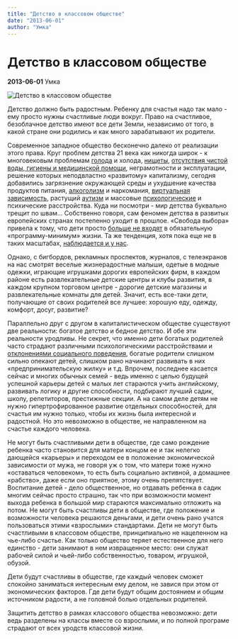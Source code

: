 ```yaml
---
title: "Детство в классовом обществе"
date: "2013-06-01"
author: "Умка"
---
```


# Детство в классовом обществе

**2013-06-01** Умка

![Детство в классовом обществе](http://s018.radikal.ru/i508/1306/29/5ceb566d8c44.jpg)

Детство должно быть радостным. Ребенку для счастья надо так мало - ему просто нужны счастливые люди вокруг. Право на счастливое, безоблачное детство имеют все дети Земли, независимо от того, в какой стране они родились и как много зарабатывают их родители.

Современное западное общество бесконечно далеко от реализации этого права. Круг проблем детства 21 века как никогда широк - к многовековым проблемам [голода](/4397.md) и холода, [нищеты](/6353.md), [отсутствия чистой воды, гигиены и медицинской помощи](/6774.md), неграмотности и эксплуатации, решение которых неподвластно «развитому» капитализму, сегодня добавились загрязнение окружающей среды и ухудшение качества продуктов питания, [алкоголизм](/5440.md) и наркомания, [виртуальная зависимость](/6321.md), растущий [аутизм](/6825.md) и массовые [психологические](/5783.md) и психические расстройства. Куда ни посмотри - мир детства буквально трещит по швам... Собственно говоря, сам феномен детства в развитых европейских странах постепенно уходит в прошлое. «Свобода выбора» привела к тому, что дети просто [больше не входят](/6341.md) в обязательную «программу-минимум» жизни. Та же тенденция, хотя пока еще не в таких масштабах, [наблюдается и у нас](/2912.md).

Однако, с бигбордов, рекламных проспектов, журналов, с телеэкранов на нас смотрят веселые жизнерадостные малыши, одетые в модные одежки, играющие игрушками дорогих европейских фирм, в каждом районе есть развлекательные детские центры и клубы развития, в каждом крупном торговом центре - дорогие детские магазины и развлекательные комнаты для детей. Значит, есть все-таки дети, получающие от своих родителей все лучшее: хорошую еду, одежду, комфорт, досуг, развитие?

Параллельно друг с другом в капиталистическом обществе существуют две реальности: богатое детство и бедное детство. И обе эти реальности уродливы. Не секрет, что именно дети богатых родителей часто страдают различными психологическими расстройствами и [отклонениями социального поведения](http://rus.postimees.ee/1225498/v-shkolah-nad-drugimi-chasto-izdevajutsja-deti-bogatyh-roditelej/), богатые родители слишком сильно опекают детей, слишком рано начинают развивать в них «предпринимательскую жилку» и т.д. Впрочем, последнее касается сейчас и многих обычных семей - ведь именно с целью будущей успешной карьеры детей с малых лет стараются учить английскому, развивать логику и другие способности, подбирают лучший садик, школу, репетиторов, престижные секции. А на самом деле детям не нужно гипертрофированное развитие отдельных способностей, для счастья им нужно только, чтобы их жизнь была интересной и радостной. Но это невозможно в обществе, не направленном на счастье каждого человека.

Не могут быть счастливыми дети в обществе, где само рождение ребенка часто становится для матери концом ее и так нелегко дающейся «карьеры» и переходом ее в положение экономической зависимости от мужа, не говоря уж о том, что матери тоже нужно «оставаться человеком», то есть быть социально активной, а домашнее «рабство», даже если оно приятное, этому очень препятствует. Воспитание детей - дело общественное, но отдавать ребенка в садик многим сейчас просто страшно, так что при возможности момент выхода ребенка в большой мир стараются максимально отложить на потом. Не могут быть счастливы дети в обществе, где положение и возможности человека решаются деньгами, и дети очень рано учатся пользоваться этими «взрослыми» стандартами. Дети не могут быть счастливыми в классовом обществе, принципиально не нацеленном на чье-либо счастье. Как только общество теряет естественное для него единство - дети занимают в нем извращенное место: они служат рабочей силой и чьей-либо собственностью, товаром, игрушкой, обузой.

Дети будут счастливы в обществе, где каждый человек сможет спокойно заниматься интересным ему делом, не завися при этом от экономических факторов. Где дети будут общим достоянием и общим источником радости, а не головной болью отдельных родителей.

Защитить детство в рамках классового общества невозможно: дети ведь разделены на классы вместе со взрослыми, и по полной програме страдают от всех уродств классовой жизни.